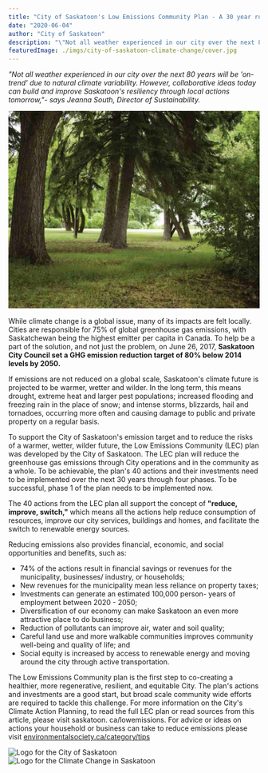 ```yaml
---
title: "City of Saskatoon's Low Emissions Community Plan - A 30 year roadmap to reduce greenhouse gas emissions."
date: "2020-06-04"
author: "City of Saskatoon"
description: "\"Not all weather experienced in our city over the next 80 years will be 'on-trend' due to natural climate variability. However, collaborative ideas today can build and improve Saskatoon's resiliency through local actions tomorrow,\"- says Jeanna South, Director of Sustainability."
featuredImage: ./imgs/city-of-saskatoon-climate-change/cover.jpg
---
```


*"Not all weather experienced in our city over the next 80 years will be 'on-trend' due to natural climate variability. However, collaborative ideas today can build and improve Saskatoon's resiliency through local actions tomorrow,\"- says Jeanna South, Director of Sustainability.*

<div class='articleCover'>
    <img alt="City of Saskatoon Green Park" src="./imgs/city-of-saskatoon-climate-change/cover.jpg"></img>
</div>

While climate change is a global issue, many of its impacts are felt locally. Cities are responsible for 75% of global greenhouse gas emissions, with Saskatchewan being the highest emitter per capita in Canada. To help be a part of the solution, and not just the problem, on June 26, 2017, **Saskatoon City Council set a GHG emission reduction target of 80% below 2014 levels by 2050.**

<div class='mobileJellyInjection'></div>

If emissions are not reduced on a global scale, Saskatoon's climate future is projected to be warmer, wetter and wilder. In the long term, this means drought, extreme heat and larger pest populations; increased flooding and freezing rain in the place of snow; and intense storms, blizzards, hail and tornadoes, occurring more often and causing damage to public and private property on a regular basis.

To support the City of Saskatoon's emission target and to reduce the risks of a warmer, wetter, wilder future, the Low Emissions Community (LEC) plan was developed by the City of Saskatoon. The LEC plan will reduce the greenhouse gas emissions through City operations and in the community as a whole. To be achievable, the plan's 40 actions and their investments need to be implemented over the next 30 years through four phases. To be successful, phase 1 of the plan needs to be implemented now.


The 40 actions from the LEC plan all support the concept of **"reduce, improve, switch,"** which means all the actions help reduce consumption of resources, improve our city services, buildings and homes, and facilitate the switch to renewable energy sources.

<div class='mobileJellyInjection'></div>

Reducing emissions also provides financial, economic, and social opportunities and benefits, such as:
- 74% of the actions result in financial savings or revenues for the municipality, businesses/ industry, or households;
- New revenues for the municipality mean less reliance on property taxes;
- Investments can generate an estimated 100,000 person- years of employment between 2020 - 2050;
- Diversification of our economy can make Saskatoon an even more attractive place to do business;
- Reduction of pollutants can improve air, water and soil quality;
- Careful land use and more walkable communities improves community well-being and quality of life; and
- Social equity is increased by access to renewable energy and moving around the city through active transportation.

 The Low Emissions Community plan is the first step to co-creating a healthier, more regenerative, resilient, and equitable City. The plan's actions and investments are a good start, but broad scale community wide efforts are required to tackle this challenge. For more information on the City's Climate Action Planning, to read the full LEC plan or read sources from this article, please visit saskatoon. ca/lowemissions. For advice or ideas on actions your household or business can take to reduce emissions please visit [environmentalsociety.ca/category/tips](environmentalsociety.ca/category/tips)

<div class='row justify-content-around align-items-center'>
    <span class='col-md-3 col-sm-4 col-7 my-3' ><img alt='Logo for the City of Saskatoon' src='../../../src/assets/images/logos/city-of-saskatoon.png'></span>
    <span class='col-md-3 col-sm-4 col-7 my-3'><img alt='Logo for the Climate Change in Saskatoon' src='../../../src/assets/images/logos/saskatoon-climate-change.png'></span>
</div>
